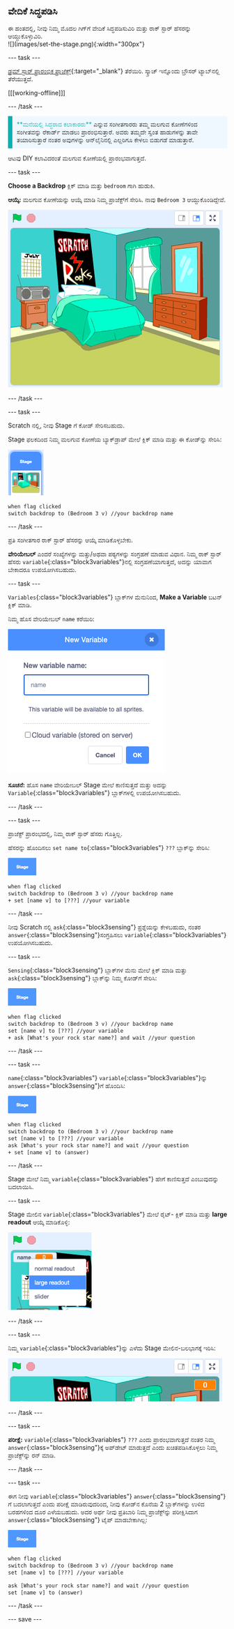 ## ವೇದಿಕೆ ಸಿದ್ಧಪಡಿಸಿ

<div style="display: flex; flex-wrap: wrap">
<div style="flex-basis: 200px; flex-grow: 1; margin-right: 15px;">
ಈ ಹಂತದಲ್ಲಿ, ನೀವು ನಿಮ್ಮ ಮೊದಲ ಗಿಗ್‌ಗೆ ವೇದಿಕೆ ಸಿದ್ಧಪಡಿಸುವಿರಿ ಮತ್ತು ರಾಕ್‌ ಸ್ಟಾರ್‌ ಹೆಸರನ್ನು ಆಯ್ದುಕೊಳ್ಳುವಿರಿ.
</div>
<div>
![](images/set-the-stage.png){:width="300px"}
</div>
</div>

--- task ---

[ಡ್ರಮ್‌ ಸ್ಟಾರ್‌ ಪ್ರಾರಂಭಿಕ ಪ್ರಾಜೆಕ್ಟ್](https://scratch.mit.edu/projects/535783147/editor){:target="_blank"} ತೆರೆಯಿರಿ. ಸ್ಕ್ರಾಚ್ ಇನ್ನೊಂದು ಬ್ರೌಸರ್ ಟ್ಯಾಬ್‌ನಲ್ಲಿ ತೆರೆಯುತ್ತದೆ.

[[[working-offline]]]

--- /task ---

<p style="border-left: solid; border-width:10px; border-color: #0faeb0; background-color: aliceblue; padding: 10px;">
<span style="color: #0faeb0">**ಮನೆಯಲ್ಲಿ ಸಿದ್ಧರಾದ ಕಲಾಕಾರರು**</span> ಎನ್ನುವ ಸಂಗೀತಗಾರರು ತಮ್ಮ ಮಲಗುವ ಕೋಣೆಗಳಿಂದ ಸಂಗೀತವನ್ನು ರೆಕಾರ್ಡ್‌ ಮಾಡಲು ಪ್ರಾರಂಭಿಸುತ್ತಾರೆ. ಅವರು ತಮ್ಮದೇ ಸ್ವಂತ ಹಾಡುಗಳನ್ನು ತಾವೇ ತಯಾರಿಸುತ್ತಾರೆ ನಂತರ ಅವುಗಳನ್ನು ಆನ್‌ಲೈನಿನಲ್ಲಿ ಎಲ್ಲರಿಗೂ ಕೇಳಲು ಬಿಡುಗಡೆ ಮಾಡುತ್ತಾರೆ. 
</p>

ಆಟವು DIY ಕಲಾವಿದರಂತೆ ಮಲಗುವ ಕೋಣೆಯಲ್ಲಿ ಪ್ರಾರಂಭವಾಗುತ್ತದೆ.

--- task ---

**Choose a Backdrop** ಕ್ಲಿಕ್‌ ಮಾಡಿ ಮತ್ತು `bedroom` ಗಾಗಿ ಹುಡುಕಿ.

**ಆಯ್ಕೆ:** ಮಲಗುವ ಕೋಣೆಯನ್ನು ಆಯ್ಕೆ ಮಾಡಿ ನಿಮ್ಮ ಪ್ರಾಜೆಕ್ಟ್‌ಗೆ ಸೇರಿಸಿ. ನಾವು `Bedroom 3` ಆಯ್ದುಕೊಂಡಿದ್ದೇವೆ.

!['Bedroom 3' ಹಿನ್ನೆಲೆ ತೋರಿಸುತ್ತಿರುವ ವೇದಿಕೆ.](images/bedroom3.png)

--- /task ---

--- task ---

Scratch ನಲ್ಲಿ, ನೀವು Stage ಗೆ ಕೋಡ್‌ ಸೇರಿಸಬಹುದು.

Stage ಫಲಕದಿಂದ ನಿಮ್ಮ ಮಲಗುವ ಕೋಣೆಯ ಬ್ಯಾಕ್‌ಡ್ರಾಪ್‌ ಮೇಲೆ ಕ್ಲಿಕ್‌ ಮಾಡಿ ಮತ್ತು ಈ ಕೋಡ್‌ನ್ನು ಸೇರಿಸಿ:

![ವೇದಿಕೆಯ ಫಲಕದಲ್ಲಿ ಹಿನ್ನೆಲೆಯ ಸೂಚ್ಯಚಿತ್ರ.](images/bedroom-icon.png)

```blocks3
when flag clicked
switch backdrop to (Bedroom 3 v) //your backdrop name
```

--- /task ---

ಪ್ರತಿ ಸಂಗೀತಗಾರ ರಾಕ್ ಸ್ಟಾರ್ ಹೆಸರನ್ನು ಆಯ್ಕೆ ಮಾಡಿಕೊಳ್ಳಬೇಕು.

**ವೇರಿಯೇಬಲ್** ಎಂದರೆ ಸಂಖ್ಯೆಗಳನ್ನು ಮತ್ತು/ಅಥವಾ ಪಠ್ಯಗಳನ್ನು ಸಂಗ್ರಹಣೆ ಮಾಡುವ ವಿಧಾನ. ನಿಮ್ಮ ರಾಕ್‌ ಸ್ಟಾರ್‌ ಹೆಸರು `variable`{:class="block3variables"}ನಲ್ಲಿ ಸಂಗ್ರಹಣೆಯಾಗುತ್ತದೆ, ಅದನ್ನು ಯಾವಾಗ ಬೇಕಾದರೂ ಉಪಯೋಗಿಸಬಹುದು.

--- task ---

`Variables`{:class="block3variables"} ಬ್ಲಾಕ್‌ಗಳ ಮೆನುನಿಂದ, **Make a Variable** ಬಟನ್‌ ಕ್ಲಿಕ್‌ ಮಾಡಿ.

ನಿಮ್ಮ ಹೊಸ ವೇರಿಯೇಬಲ್‌ `name` ಕರೆಯಿರಿ:

!['ಹೆಸರು' ಪಠ್ಯ ಇನ್ಪುಟ್‌ನೊಂದಿಗೆ New Variable ಪಾಪ್‌ ಅಪ್‌ ವಿಂಡೊ.](images/new-variable.png)

**ಸೂಚನೆ:** ಹೊಸ `name` ವೇರಿಯೇಬಲ್‌ Stage ಮೇಲೆ ಕಾಣಿಸುತ್ತದೆ ಮತ್ತು ಅದನ್ನು `Variable`{:class="block3variables"} ಬ್ಲಾಕ್‌ಗಳಲ್ಲಿ ಉಪಯೋಗಿಸಬಹುದು.

--- /task ---

--- task ---

ಪ್ರಾಜೆಕ್ಟ್‌ ಪ್ರಾರಂಭದಲ್ಲಿ, ನಿಮ್ಮ ರಾಕ್‌ ಸ್ಟಾರ್‌ ಹೆಸರು ಗೊತ್ತಿಲ್ಲ.

ಹೆಸರನ್ನು ಹೊಂದಿಸಲು `set name to`{:class="block3variables"} `???` ಬ್ಲಾಕ್‌ನ್ನು ಸೇರಿಸಿ:

![](images/stage-icon.png)

```blocks3
when flag clicked
switch backdrop to (Bedroom 3 v) //your backdrop name
+ set [name v] to [???] //your variable
```

--- /task ---

ನೀವು Scratch ನಲ್ಲಿ `ask`{:class="block3sensing"} ಪ್ರಶ್ನೆಯನ್ನು ಕೇಳಬಹುದು, ನಂತರ `answer`{:class="block3sensing"}ಸಂಗ್ರಹಿಸಲು `variable`{:class="block3variables"} ಉಪಯೋಗಿಸಬಹುದು.

--- task ---

`Sensing`{:class="block3sensing"} ಬ್ಲಾಕ್‌ಗಳ ಮೆನು ಮೇಲೆ ಕ್ಲಿಕ್‌ ಮಾಡಿ ಮತ್ತು `ask`{:class="block3sensing"} ಬ್ಲಾಕ್‌ನ್ನು ನಿಮ್ಮ ಕೋಡ್‌ಗೆ ಸೇರಿಸಿ:

![](images/stage-icon.png)

```blocks3
when flag clicked
switch backdrop to (Bedroom 3 v) //your backdrop name
set [name v] to [???] //your variable
+ ask [What's your rock star name?] and wait //your question
```

--- /task ---

--- task ---

`name`{:class="block3variables"} `variable`{:class="block3variables"}ನ್ನು `answer`{:class="block3sensing"}ಗೆ ಹೊಂದಿಸಿ:

![](images/stage-icon.png)

```blocks3
when flag clicked
switch backdrop to (Bedroom 3 v) //your backdrop name
set [name v] to [???] //your variable
ask [What's your rock star name?] and wait //your question
+ set [name v] to (answer)
```

--- /task ---

Stage ಮೇಲೆ ನಿಮ್ಮ `variable`{:class="block3variables"} ಹೇಗೆ ಕಾಣಿಸುತ್ತದೆ ಎಂಬುವುದನ್ನು ಬದಲಾಯಿಸಿ.

--- task ---

Stage ಮೇಲಿನ `variable`{:class="block3variables"} ಮೇಲೆ‌ ರೈಟ್- ಕ್ಲಿಕ್ ಮಾಡಿ ಮತ್ತು **large readout** ಆಯ್ಕೆ ಮಾಡಿಕೊಳ್ಳಿ:

![](images/large-readout.png)

--- /task ---

--- task ---

ನಿಮ್ಮ `variable`{:class="block3variables"}ನ್ನು ಎಳೆದು Stage ಮೇಲಿನ-ಬಲಭಾಗಕ್ಕೆ ಇರಿಸಿ:

![](images/repositioned-variable.png)

--- /task ---

--- task ---

**ಪರೀಕ್ಷೆ:** `variable`{:class="block3variables"} `???` ಎಂದು ಪ್ರಾರಂಭವಾಗುತ್ತದೆ ನಂತರ ನಿಮ್ಮ `answer`{:class="block3sensing"}ಕ್ಕೆ ಅಪ್‌ಡೇಟ್‌ ಮಾಡುತ್ತದೆ ಎಂದು ಖಚಿತಪಡಿಸಿಕೊಳ್ಳಲು ನಿಮ್ಮ ಪ್ರಾಜೆಕ್ಟ್‌ನ್ನು ರನ್‌ ಮಾಡಿ.

--- /task ---

--- task ---

ಈಗ ನೀವು `variable`{:class="block3variables"} `answer`{:class="block3sensing"}ಗೆ ಬದಲಾಗುತ್ತದೆ ಎಂದು ಪರೀಕ್ಷೆ ಮಾಡಿರುವುದರಿಂದ, ನೀವು ಕೋಡ್‌ನ ಕೊನೆಯ 2 ಬ್ಲಾಕ್‌ಗಳನ್ನು ಉಳಿದ ಬರಹಗಳಿಂದ ದೂರ ಎಳೆಯಬಹುದು. ಅದರ ಅರ್ಥ ನೀವು ಪ್ರತಿಬಾರಿ ನಿಮ್ಮ ಪ್ರಾಜೆಕ್ಟ್‌ನ್ನು ಪರೀಕ್ಷಿಸಿದಾಗ `answer`{:class="block3sensing"} ಟೈಪ್‌ ಮಾಡಬೇಕಾಗಿಲ್ಲ:

![](images/stage-icon.png)

```blocks3
when flag clicked
switch backdrop to (Bedroom 3 v) //your backdrop name
set [name v] to [???] //your variable
```

```blocks3
ask [What's your rock star name?] and wait //your question
set [name v] to (answer)
```

--- /task ---

--- save ---
